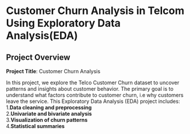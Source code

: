 # Customer Churn Analysis in Telcom Using Exploratory Data Analysis(EDA)

## Project Overview

**Project Title**: Customer Churn Analysis

In this project, we explore the Telco Customer Churn dataset to uncover patterns and insights about customer behavior. The primary goal is to understand what factors  contribute to customer churn, i.e why customers leave the service.
This Exploratory Data Analysis (EDA) project includes:
<br>
   1.**Data cleaning and preprocessing**<br>
   2.**Univariate and bivariate analysis**<br>
   3.**Visualization of churn patterns**<br>
   4.**Statistical summaries**


